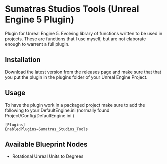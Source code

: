 # Sumatras Studios Tools (Unreal Engine 5 Plugin)
Plugin for Unreal Engine 5. Evolving library of functions written to be used in projects. These are functions that I use myself, but are not elaborate enough to warrent a full plugin. 


## Installation
Download the latest version from the releases page and make sure that that you put the plugin in the plugins folder of your Unreal Engine Project. 



## Usage

To have the plugin work in a packaged project make sure to add the following to your DefaultEngine.ini (normally found Project/Config/DefaultEngine.ini )

```
[Plugins]
EnabledPlugins=Sumatras_Studios_Tools
```

## Available Blueprint Nodes

- Rotational Unreal Units to Degrees





